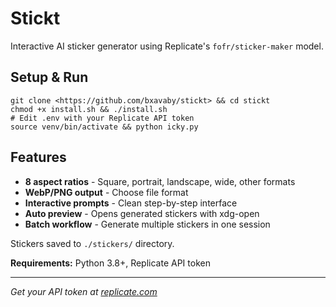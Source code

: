 # Stickt

<p>Interactive AI sticker generator using Replicate's <code>fofr/sticker-maker</code> model.</p>

<h2>Setup & Run</h2>

<pre><code>git clone &lt;https://github.com/bxavaby/stickt&gt; && cd stickt
chmod +x install.sh && ./install.sh
# Edit .env with your Replicate API token
source venv/bin/activate && python icky.py</code></pre>

<h2>Features</h2>

<ul>
<li><strong>8 aspect ratios</strong> - Square, portrait, landscape, wide, other formats</li>
<li><strong>WebP/PNG output</strong> - Choose file format</li>
<li><strong>Interactive prompts</strong> - Clean step-by-step interface</li>
<li><strong>Auto preview</strong> - Opens generated stickers with xdg-open</li>
<li><strong>Batch workflow</strong> - Generate multiple stickers in one session</li>
</ul>

<p>Stickers saved to <code>./stickers/</code> directory.</p>

<p><strong>Requirements:</strong> Python 3.8+, Replicate API token</p>

<hr>

<p><em>Get your API token at <a href="https://replicate.com">replicate.com</a></em></p>
